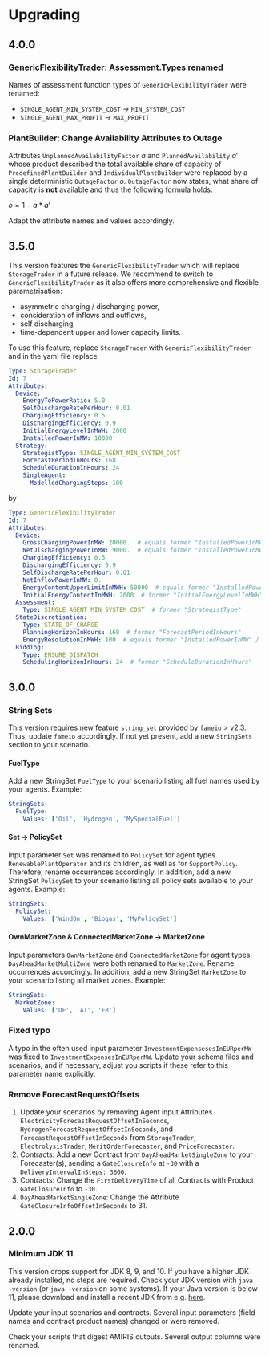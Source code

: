 <!-- SPDX-FileCopyrightText: 2025 German Aerospace Center <amiris@dlr.de>

SPDX-License-Identifier: Apache-2.0 -->
# Upgrading

## 4.0.0

### GenericFlexibilityTrader: Assessment.Types renamed

Names of assessment function types of `GenericFlexibilityTrader` were renamed:

* `SINGLE_AGENT_MIN_SYSTEM_COST` &rarr; `MIN_SYSTEM_COST`
* `SINGLE_AGENT_MAX_PROFIT` &rarr; `MAX_PROFIT`

### PlantBuilder: Change Availability Attributes to Outage

Attributes `UnplannedAvailabilityFactor` $a$ and `PlannedAvailability` $a'$ whose product described the total available share of capacity of `PredefinedPlantBuilder` and `IndividualPlantBuilder` were replaced by a single deterministic `OutageFactor` $o$.
`OutageFactor` now states, what share of capacity is **not** available and thus the following formula holds:

$o = 1 - a * a'$

Adapt the attribute names and values accordingly.

## 3.5.0

This version features the `GenericFlexibilityTrader` which will replace `StorageTrader` in a future release.
We recommend to switch to `GenericFlexibilityTrader` as it also offers more comprehensive and flexible parametrisation:
* asymmetric charging / discharging power,
* consideration of inflows and outflows,
* self discharging,
* time-dependent upper and lower capacity limits.

To use this feature, replace `StorageTrader` with `GenericFlexibilityTrader` and in the yaml file replace 

```yaml
Type: StorageTrader
Id: 7
Attributes:
  Device:
    EnergyToPowerRatio: 5.0
    SelfDischargeRatePerHour: 0.01
    ChargingEfficiency: 0.5
    DischargingEfficiency: 0.9
    InitialEnergyLevelInMWH: 2000
    InstalledPowerInMW: 10000
  Strategy:
    StrategistType: SINGLE_AGENT_MIN_SYSTEM_COST
    ForecastPeriodInHours: 168
    ScheduleDurationInHours: 24
    SingleAgent:
      ModelledChargingSteps: 100
```

by

```yaml
Type: GenericFlexibilityTrader
Id: 7
Attributes:
  Device:
    GrossChargingPowerInMW: 20000.  # equals former "InstalledPowerInMW" / "ChargingEfficiency"
    NetDischargingPowerInMW: 9000.  # equals former "InstalledPowerInMW" * "DischargingEfficiency"
    ChargingEfficiency: 0.5
    DischargingEfficiency: 0.9
    SelfDischargeRatePerHour: 0.01
    NetInflowPowerInMW: 0.
    EnergyContentUpperLimitInMWH: 50000  # equals former "InstalledPowerInMW" * "EnergyToPowerRatio"
    InitialEnergyContentInMWH: 2000  # former "InitialEnergyLevelInMWH"
  Assessment:
    Type: SINGLE_AGENT_MIN_SYSTEM_COST  # former "StrategistType"
  StateDiscretisation:
    Type: STATE_OF_CHARGE
    PlanningHorizonInHours: 168  # former "ForecastPeriodInHours"
    EnergyResolutionInMWH: 100  # equals former "InstalledPowerInMW" / "ModelledChargingSteps"
  Bidding:
    Type: ENSURE_DISPATCH
    SchedulingHorizonInHours: 24  # former "ScheduleDurationInHours"
```

## 3.0.0

### String Sets

This version requires new feature `string_set` provided by `fameio` > v2.3.
Thus, update `fameio` accordingly.
If not yet present, add a new `StringSets` section to your scenario.

#### FuelType

Add a new StringSet `FuelType` to your scenario listing all fuel names used by your agents.
Example:

```yaml
StringSets:
  FuelType:
    Values: ['Oil', 'Hydrogen', 'MySpecialFuel']
```

#### Set -> PolicySet

Input parameter `Set` was renamed to `PolicySet` for agent types `RenewablePlantOperator` and its children, as well as for `SupportPolicy`.
Therefore, rename occurrences accordingly.
In addition, add a new StringSet `PolicySet` to your scenario listing all policy sets available to your agents.
Example:

```yaml
StringSets:
  PolicySet:
    Values: ['WindOn', 'Biogas', 'MyPolicySet']
```

#### OwnMarketZone & ConnectedMarketZone -> MarketZone

Input parameters `OwnMarketZone` and `ConnectedMarketZone` for agent types `DayAheadMarketMultiZone` were both renamed to `MarketZone`.
Rename occurrences accordingly.
In addition, add a new StringSet `MarketZone` to your scenario listing all market zones.
Example:

```yaml
StringSets:
  MarketZone:
    Values: ['DE', 'AT', 'FR']
```

### Fixed typo

A typo in the often used input parameter `InvestmentExpensesesInEURperMW` was fixed to `InvestmentExpensesInEURperMW`.
Update your schema files and scenarios, and if necessary, adjust you scripts if these refer to this parameter name explicitly.

### Remove ForecastRequestOffsets

1. Update your scenarios by removing Agent input Attributes `ElectricityForecastRequestOffsetInSeconds`, `HydrogenForecastRequestOffsetInSeconds`, and `ForecastRequestOffsetInSeconds` from `StorageTrader`, `ElectrolysisTrader`, `MeritOrderForecaster`, and `PriceForecaster`.
1. Contracts: Add a new Contract from `DayAheadMarketSingleZone` to your Forecaster(s), sending a `GateClosureInfo` at `-30` with a `DeliveryIntervalInSteps: 3600`.
1. Contracts: Change the `FirstDeliveryTime` of all Contracts with Product `GateClosureInfo` to `-30`.
1. `DayAheadMarketSingleZone`: Change the Attribute `GateClosureInfoOffsetInSeconds` to 31. 

## 2.0.0

### Minimum JDK 11

This version drops support for JDK 8, 9, and 10.
If you have a higher JDK already installed, no steps are required.
Check your JDK version with `java --version` (or `java -version` on some systems). 
If your Java version is below 11, please download and install a recent JDK from e.g. [here](https://adoptium.net/).

Update your input scenarios and contracts.
Several input parameters (field names and contract product names) changed or were removed.

Check your scripts that digest AMIRIS outputs.
Several output columns were renamed.